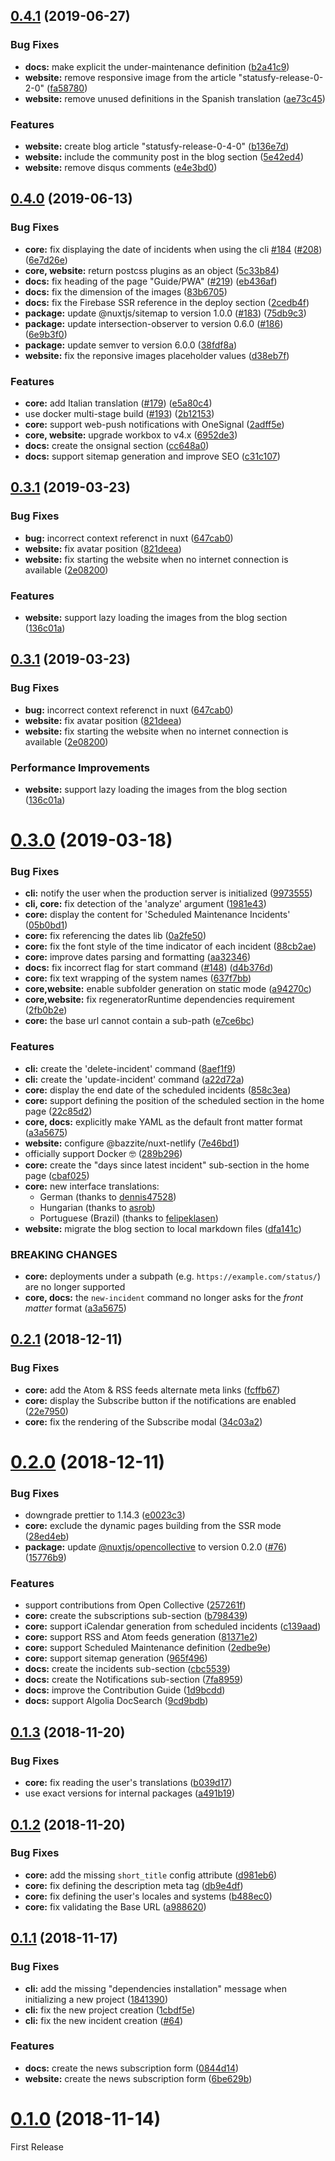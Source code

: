 ## [0.4.1](https://github.com/statusfy/statusfy/compare/v0.4.0...v0.4.1) (2019-06-27)


### Bug Fixes

* **docs:** make explicit the under-maintenance definition ([b2a41c9](https://github.com/statusfy/statusfy/commit/b2a41c9))
* **website:** remove responsive image from the article "statusfy-release-0-2-0" ([fa58780](https://github.com/statusfy/statusfy/commit/fa58780))
* **website:** remove unused definitions in the Spanish translation ([ae73c45](https://github.com/statusfy/statusfy/commit/ae73c45))


### Features

* **website:** create blog article "statusfy-release-0-4-0" ([b136e7d](https://github.com/statusfy/statusfy/commit/b136e7d))
* **website:** include the community post in the blog section ([5e42ed4](https://github.com/statusfy/statusfy/commit/5e42ed4))
* **website:** remove disqus comments ([e4e3bd0](https://github.com/statusfy/statusfy/commit/e4e3bd0))



## [0.4.0](https://github.com/statusfy/statusfy/compare/v0.3.1...v0.4.0) (2019-06-13)


### Bug Fixes

* **core:** fix displaying the date of incidents when using the cli [#184](https://github.com/statusfy/statusfy/issues/184) ([#208](https://github.com/statusfy/statusfy/issues/208)) ([6e7d26e](https://github.com/statusfy/statusfy/commit/6e7d26e))
* **core, website:** return postcss plugins as an object ([5c33b84](https://github.com/statusfy/statusfy/commit/5c33b84))
* **docs:** fix heading of the page "Guide/PWA" ([#219](https://github.com/statusfy/statusfy/issues/219)) ([eb436af](https://github.com/statusfy/statusfy/commit/eb436af))
* **docs:** fix the dimension of the images ([83b6705](https://github.com/statusfy/statusfy/commit/83b6705))
* **docs:** fix the Firebase SSR reference in the deploy section ([2cedb4f](https://github.com/statusfy/statusfy/commit/2cedb4f))
* **package:** update @nuxtjs/sitemap to version 1.0.0 ([#183](https://github.com/statusfy/statusfy/issues/183)) ([75db9c3](https://github.com/statusfy/statusfy/commit/75db9c3))
* **package:** update intersection-observer to version 0.6.0 ([#186](https://github.com/statusfy/statusfy/issues/186)) ([6e9b3f0](https://github.com/statusfy/statusfy/commit/6e9b3f0))
* **package:** update semver to version 6.0.0 ([38fdf8a](https://github.com/statusfy/statusfy/commit/38fdf8a))
* **website:** fix the reponsive images placeholder values ([d38eb7f](https://github.com/statusfy/statusfy/commit/d38eb7f))


### Features

* **core:** add Italian translation ([#179](https://github.com/statusfy/statusfy/issues/179)) ([e5a80c4](https://github.com/statusfy/statusfy/commit/e5a80c4))
* use docker multi-stage build ([#193](https://github.com/statusfy/statusfy/issues/193)) ([2b12153](https://github.com/statusfy/statusfy/commit/2b12153))
* **core:** support web-push notifications with OneSignal ([2adff5e](https://github.com/statusfy/statusfy/commit/2adff5e))
* **core, website:** upgrade workbox to v4.x ([6952de3](https://github.com/statusfy/statusfy/commit/6952de3))
* **docs:** create the onsignal section ([cc648a0](https://github.com/statusfy/statusfy/commit/cc648a0))
* **docs:** support sitemap generation and improve SEO ([c31c107](https://github.com/statusfy/statusfy/commit/c31c107))



## [0.3.1](https://github.com/statusfy/statusfy/compare/v0.3.0...v0.3.1) (2019-03-23)


### Bug Fixes

* **bug:** incorrect context referenct in nuxt ([647cab0](https://github.com/statusfy/statusfy/commit/647cab0))
* **website:** fix avatar position ([821deea](https://github.com/statusfy/statusfy/commit/821deea))
* **website:** fix starting the website when no internet connection is available ([2e08200](https://github.com/statusfy/statusfy/commit/2e08200))


### Features

* **website:** support lazy loading the images from the blog section ([136c01a](https://github.com/statusfy/statusfy/commit/136c01a))



## [0.3.1](https://github.com/statusfy/statusfy/compare/v0.3.0...v0.3.1) (2019-03-23)


### Bug Fixes

* **bug:** incorrect context referenct in nuxt ([647cab0](https://github.com/statusfy/statusfy/commit/647cab0))
* **website:** fix avatar position ([821deea](https://github.com/statusfy/statusfy/commit/821deea))
* **website:** fix starting the website when no internet connection is available ([2e08200](https://github.com/statusfy/statusfy/commit/2e08200))


### Performance Improvements

* **website:** support lazy loading the images from the blog section ([136c01a](https://github.com/statusfy/statusfy/commit/136c01a))



# [0.3.0](https://github.com/statusfy/statusfy/compare/v0.2.1...v0.3.0) (2019-03-18)


### Bug Fixes

* **cli:** notify the user when the production server is initialized ([9973555](https://github.com/statusfy/statusfy/commit/9973555))
* **cli, core:** fix detection of the 'analyze' argument ([1981e43](https://github.com/statusfy/statusfy/commit/1981e43))
* **core:** display the content for 'Scheduled Maintenance Incidents' ([05b0bd1](https://github.com/statusfy/statusfy/commit/05b0bd1))
* **core:** fix referencing the dates lib ([0a2fe50](https://github.com/statusfy/statusfy/commit/0a2fe50))
* **core:** fix the font style of the time indicator of each incident ([88cb2ae](https://github.com/statusfy/statusfy/commit/88cb2ae))
* **core:** improve dates parsing and formatting ([aa32346](https://github.com/statusfy/statusfy/commit/aa32346))
* **docs:** fix incorrect flag for start command ([#148](https://github.com/statusfy/statusfy/issues/148)) ([d4b376d](https://github.com/statusfy/statusfy/commit/d4b376d))
* **core:** fix text wrapping of the system names ([637f7bb](https://github.com/statusfy/statusfy/commit/637f7bb))
* **core,website:** enable subfolder generation on static mode ([a94270c](https://github.com/statusfy/statusfy/commit/a94270c))
* **core,website:** fix regeneratorRuntime dependencies requirement ([2fb0b2e](https://github.com/statusfy/statusfy/commit/2fb0b2e))
* **core:** the base url cannot contain a sub-path ([e7ce6bc](https://github.com/statusfy/statusfy/commit/e7ce6bc))

### Features

* **cli:** create the 'delete-incident' command ([8aef1f9](https://github.com/statusfy/statusfy/commit/8aef1f9))
* **cli:** create the 'update-incident' command ([a22d72a](https://github.com/statusfy/statusfy/commit/a22d72a))
* **core:** display the end date of the scheduled incidents ([858c3ea](https://github.com/statusfy/statusfy/commit/858c3ea))
* **core:** support defining the position of the scheduled section in the home page ([22c85d2](https://github.com/statusfy/statusfy/commit/22c85d2))
* **core, docs:** explicitly make YAML as the default front matter format ([a3a5675](https://github.com/statusfy/statusfy/commit/a3a5675))
* **website:** configure @bazzite/nuxt-netlify ([7e46bd1](https://github.com/statusfy/statusfy/commit/7e46bd1))
* officially support Docker 🤓 ([289b296](https://github.com/statusfy/statusfy/commit/289b296))
* **core:** create the "days since latest incident" sub-section in the home page ([cbaf025](https://github.com/statusfy/statusfy/commit/cbaf025))
* **core:** new interface translations:
  * German (thanks to [dennis47528](https://github.com/bazzite/statusfy/commits?author=dennis47528))
  * Hungarian (thanks to [asrob](https://github.com/bazzite/statusfy/commits?author=asrob))
  * Portuguese (Brazil) (thanks to [felipeklasen](https://github.com/bazzite/statusfy/commits?author=felipeklasen))
* **website:** migrate the blog section to local markdown files ([dfa141c](https://github.com/statusfy/statusfy/commit/dfa141c))


### BREAKING CHANGES

* **core:** deployments under a subpath (e.g. `https://example.com/status/`) are no longer supported
* **core, docs:** the `new-incident` command no longer asks for the *front matter* format ([a3a5675](https://github.com/statusfy/statusfy/commit/a3a5675))



## [0.2.1](https://github.com/statusfy/statusfy/compare/v0.2.0...v0.2.1) (2018-12-11)


### Bug Fixes

* **core:** add the Atom & RSS feeds alternate meta links ([fcffb67](https://github.com/statusfy/statusfy/commit/fcffb67))
* **core:** display the Subscribe button if the notifications are enabled ([22e7950](https://github.com/statusfy/statusfy/commit/22e7950))
* **core:** fix the rendering of the Subscribe modal ([34c03a2](https://github.com/statusfy/statusfy/commit/34c03a2))



# [0.2.0](https://github.com/statusfy/statusfy/compare/v0.1.3...v0.2.0) (2018-12-11)


### Bug Fixes

* downgrade prettier to 1.14.3 ([e0023c3](https://github.com/statusfy/statusfy/commit/e0023c3))
* **core:** exclude the dynamic pages building from the SSR mode ([28ed4eb](https://github.com/statusfy/statusfy/commit/28ed4eb))
* **package:** update [@nuxtjs/opencollective](https://github.com/nuxt/opencollective) to version 0.2.0 ([#76](https://github.com/statusfy/statusfy/issues/76)) ([15776b9](https://github.com/statusfy/statusfy/commit/15776b9))


### Features

* support contributions from Open Collective ([257261f](https://github.com/statusfy/statusfy/commit/257261f))
* **core:** create the subscriptions sub-section ([b798439](https://github.com/statusfy/statusfy/commit/b798439))
* **core:** support iCalendar generation from scheduled incidents ([c139aad](https://github.com/statusfy/statusfy/commit/c139aad))
* **core:** support RSS and Atom feeds generation ([81371e2](https://github.com/statusfy/statusfy/commit/81371e2))
* **core:** support Scheduled Maintenance definition ([2edbe9e](https://github.com/statusfy/statusfy/commit/2edbe9e))
* **core:** support sitemap generation ([965f496](https://github.com/statusfy/statusfy/commit/965f496))
* **docs:** create the incidents sub-section ([cbc5539](https://github.com/statusfy/statusfy/commit/cbc5539))
* **docs:** create the Notifications sub-section ([7fa8959](https://github.com/statusfy/statusfy/commit/7fa8959))
* **docs:** improve the Contribution Guide ([1d9bcdd](https://github.com/statusfy/statusfy/commit/1d9bcdd))
* **docs:** support Algolia DocSearch ([9cd9bdb](https://github.com/statusfy/statusfy/commit/9cd9bdb))



## [0.1.3](https://github.com/statusfy/statusfy/compare/v0.1.2...v0.1.3) (2018-11-20)


### Bug Fixes

* **core:** fix reading the user's translations ([b039d17](https://github.com/statusfy/statusfy/commit/b039d17))
* use exact versions for internal packages ([a491b19](https://github.com/statusfy/statusfy/commit/a491b19))



## [0.1.2](https://github.com/statusfy/statusfy/compare/v0.1.1...v0.1.2) (2018-11-20)


### Bug Fixes

* **core:** add the missing `short_title` config attribute ([d981eb6](https://github.com/statusfy/statusfy/commit/d981eb6))
* **core:** fix defining the description meta tag ([db9e4df](https://github.com/statusfy/statusfy/commit/db9e4df))
* **core:** fix defining the user's locales and systems ([b488ec0](https://github.com/statusfy/statusfy/commit/b488ec0))
* **core:** fix validating the Base URL ([a988620](https://github.com/statusfy/statusfy/commit/a988620))



## [0.1.1](https://github.com/statusfy/statusfy/compare/v0.1.0...v0.1.1) (2018-11-17)


### Bug Fixes

* **cli:** add the missing "dependencies installation" message when initializing a new project ([1841390](https://github.com/statusfy/statusfy/commit/1841390))
* **cli:** fix the new project creation ([1cbdf5e](https://github.com/statusfy/statusfy/commit/1cbdf5e))
* **cli:** fix the new incident creation ([#64](https://github.com/bazzite/statusfy/pull/64))


### Features

* **docs:** create the news subscription form ([0844d14](https://github.com/statusfy/statusfy/commit/0844d14))
* **website:** create the news subscription form ([6be629b](https://github.com/statusfy/statusfy/commit/6be629b))



# [0.1.0](https://github.com/statusfy/statusfy/compare/06a1d7f...v0.1.0) (2018-11-14)


First Release
